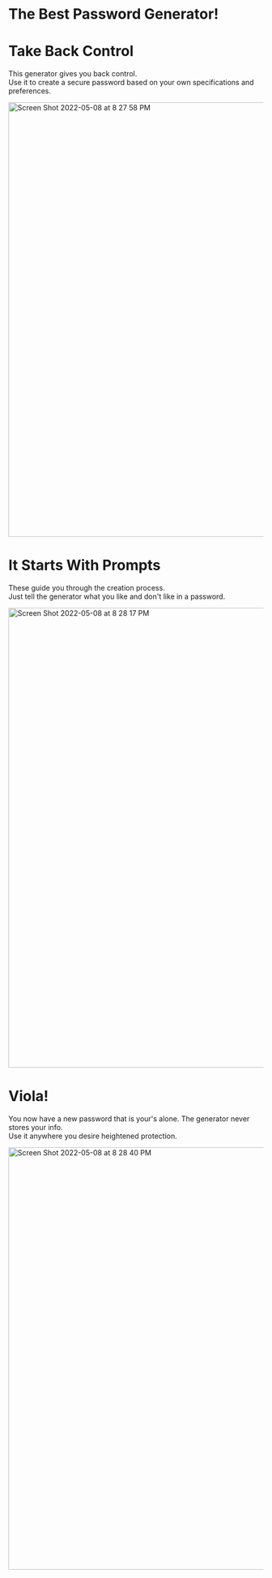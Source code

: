 # The Best Password Generator!

# Take Back Control
This generator gives you back control. </br>
Use it to create a secure password based on your own specifications and preferences. 

<img width="857" alt="Screen Shot 2022-05-08 at 8 27 58 PM" src="https://user-images.githubusercontent.com/88792082/167325792-cbbb4e22-a419-481f-b256-36e91f0b4b03.png">

# It Starts With Prompts 
These guide you through the creation process. </br>
Just tell the generator what you like and don't like in a password. 

<img width="907" alt="Screen Shot 2022-05-08 at 8 28 17 PM" src="https://user-images.githubusercontent.com/88792082/167325820-5b23aaec-584c-4e0a-8cea-313d84ceec38.png">

# Viola!
You now have a new password that is your's alone. The generator never stores your info. </br>
Use it anywhere you desire heightened protection.

<img width="833" alt="Screen Shot 2022-05-08 at 8 28 40 PM" src="https://user-images.githubusercontent.com/88792082/167325845-0a1d94c2-428c-4342-a9bb-d23bcd17e4dc.png">

